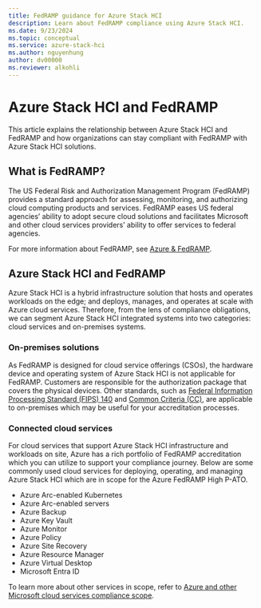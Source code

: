 ```yaml
---
title: FedRAMP guidance for Azure Stack HCI
description: Learn about FedRAMP compliance using Azure Stack HCI.
ms.date: 9/23/2024
ms.topic: conceptual
ms.service: azure-stack-hci
ms.author: nguyenhung
author: dv00000
ms.reviewer: alkohli
---
```


# Azure Stack HCI and FedRAMP

This article explains the relationship between Azure Stack HCI and FedRAMP and how organizations can stay compliant with FedRAMP with Azure Stack HCI solutions.

## What is FedRAMP?

The US Federal Risk and Authorization Management Program (FedRAMP) provides a standard approach for assessing, monitoring, and authorizing cloud computing products and services. FedRAMP eases US federal agencies’ ability to adopt secure cloud solutions and facilitates Microsoft and other cloud services providers’ ability to offer services to federal agencies.

For more information about FedRAMP, see [Azure & FedRAMP](/azure/compliance/offerings/offering-fedramp).

## Azure Stack HCI and FedRAMP

Azure Stack HCI is a hybrid infrastructure solution that hosts and operates workloads on the edge; and deploys, manages, and operates at scale with Azure cloud services. Therefore, from the lens of compliance obligations, we can segment Azure Stack HCI integrated systems into two categories: cloud services and on-premises systems.

### On-premises solutions

As FedRAMP is designed for cloud service offerings (CSOs), the hardware device and operating system of Azure Stack HCI is not applicable for FedRAMP. Customers are responsible for the authorization package that covers the physical devices. Other standards, such as  [Federal Information Processing Standard (FIPS) 140](/azure-stack/hci/assurance/azure-stack-security-standards#federal-information-processing-standard-fips-140) and [Common Criteria (CC)](/azure-stack/hci/assurance/azure-stack-security-standards#common-criteria-for-information-technology-security-evaluation-cc), are applicable to on-premises which may be useful for your accreditation processes.

### Connected cloud services

For cloud services that support Azure Stack HCI infrastructure and workloads on site, Azure has a rich portfolio of FedRAMP accreditation which you can utilize to support your compliance journey. Below are some commonly used cloud services for deploying, operating, and managing Azure Stack HCI which are in scope for the Azure FedRAMP High P-ATO.

- Azure Arc-enabled Kubernetes
- Azure Arc-enabled servers
- Azure Backup
- Azure Key Vault
- Azure Monitor
- Azure Policy
- Azure Site Recovery
- Azure Resource Manager
- Azure Virtual Desktop
- Microsoft Entra ID

To learn more about other services in scope, refer to [Azure and other Microsoft cloud services compliance scope](/azure/azure-government/compliance/azure-services-in-fedramp-auditscope).
